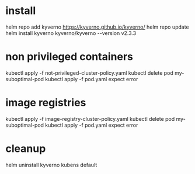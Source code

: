 
# install
helm repo add kyverno https://kyverno.github.io/kyverno/
helm repo update
helm install kyverno kyverno/kyverno --version v2.3.3

# non privileged containers
kubectl apply -f not-privileged-cluster-policy.yaml
kubectl delete pod my-suboptimal-pod 
kubectl apply -f pod.yaml
expect error

# image registries
kubectl apply -f image-registry-cluster-policy.yaml
kubectl delete pod my-suboptimal-pod 
kubectl apply -f pod.yaml
expect error

# cleanup
helm uninstall kyverno
kubens default

